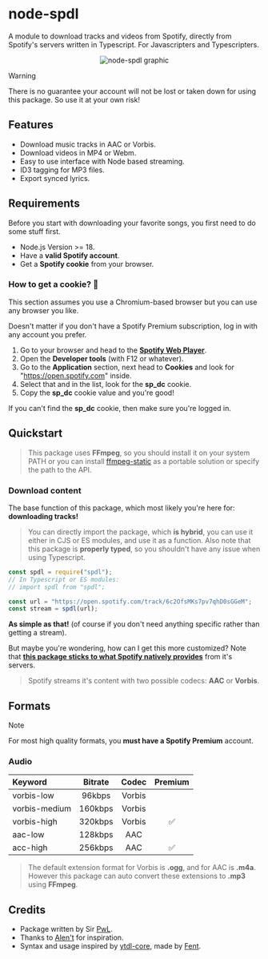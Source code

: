 # node-spdl
A module to download tracks and videos from Spotify, directly from Spotify's servers written in Typescript.
For Javascripters and Typescripters.

<div align="center">
    <img src="https://cdn.discordapp.com/attachments/1091932806206201857/1306323801700700212/NodeSpdl.png?ex=67364058&is=6734eed8&hm=6ee94ff12bc28bf4e7fbf8f552751a06417e32f5cc725f2fe10f3c6291278440&" alt="node-spdl graphic">
</div>

> [!WARNING]
> There is no guarantee your account will not be lost or taken down for using this package.
> So use it at your own risk!

## Features
- Download music tracks in AAC or Vorbis.
- Download videos in MP4 or Webm.
- Easy to use interface with Node based streaming.
- ID3 tagging for MP3 files.
- Export synced lyrics.

## Requirements

Before you start with downloading your favorite songs, you first need to do some stuff first.

- Node.js Version >= 18.
- Have a **valid Spotify account**.
- Get a **Spotify cookie** from your browser.

### How to get a cookie? 🍪

This section assumes you use a Chromium-based browser but you can use any browser you like.

Doesn't matter if you don't have a Spotify Premium subscription, log in with any account you prefer.

1. Go to your browser and head to the **[Spotify Web Player](https://open.spotify.com)**.
2. Open the **Developer tools** (with F12 or whatever). 
3. Go to the **Application** section, next head to **Cookies** and look for "https://open.spotify.com" inside.
4. Select that and in the list, look for the **sp_dc** cookie. 
5. Copy the **sp_dc** cookie value and you're good!

If you can't find the **sp_dc** cookie, then make sure you're logged in.


## Quickstart

> This package uses **FFmpeg**, so you should install it on your system PATH or you can install [ffmpeg-static](https://npmjs.com/package/ffmpeg-static) as a portable solution or specify the path to the API.

### Download content

The base function of this package, which most likely you're here for: **downloading tracks!**

> You can directly import the package, which **is hybrid**, you can use it either in CJS or ES modules, and use it as a function.
> Also note that this package is **properly typed**, so you shouldn't have any issue when using Typescript.

```js
const spdl = require("spdl");
// In Typescript or ES modules:
// import spdl from "spdl";

const url = "https://open.spotify.com/track/6c2OfsMKs7pv7qhD0sGGeM";
const stream = spdl(url);
```

**As simple as that!** (of course if you don't need anything specific rather than getting a stream).

But maybe you're wondering, how can I get this more customized?
Note that **<u>this package sticks to what Spotify natively provides</u>** from it's servers.

> Spotify streams it's content with two possible codecs: **AAC** or **Vorbis**.

## Formats

> [!NOTE]
> For most high quality formats, you **must have a Spotify Premium** account.

### Audio

| Keyword       | Bitrate | Codec  | Premium |
|:--------------|:-------:|:------:|:-------:|
| vorbis-low    | 96kbps  | Vorbis |         |
| vorbis-medium | 160kbps | Vorbis |         |
| vorbis-high   | 320kbps | Vorbis | ✅      |
| aac-low       | 128kbps | AAC    |         | 
| acc-high      | 256kbps | AAC    | ✅      |

> The default extension format for Vorbis is **.ogg**, and for AAC is **.m4a**. However this package can auto convert these extensions to **.mp3** using **FFmpeg**.

## Credits
- Package written by Sir [PwL](https://github.com/PwLDev).
- Thanks to [Alen't](https://github.com/ale057j0825) for inspiration.
- Syntax and usage inspired by [ytdl-core](https://github.com/fent/node-ytdl-core), made by [Fent](https://github.com/fent).